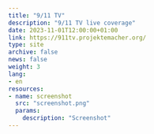 ```yaml
---
title: "9/11 TV"
description: "9/11 TV live coverage"
date: 2023-11-01T12:00:00+01:00
link: https://911tv.projektemacher.org/
type: site
archive: false
news: false
weight: 3
lang:
- en
resources:
- name: screenshot
  src: "screenshot.png"
  params:
    description: "Screenshot"
---
```


